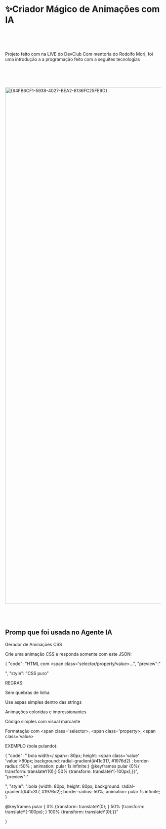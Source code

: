 <h1>✨Criador Mágico de Animações com IA</h1>
<br>
<br>
<br>
<p>Projeto feito com na LIVE do DevClub Com mentoria do Rodolfo Mori, foi uma introdução a a programação feito com a seguites tecnologias </p>
<br>
<div>

</div>
<br>
<br>
<br>
<div>
  <img width="3840" height="1663" alt="{64FB6CF1-5938-4027-BEA2-8136FC25FE9D}" src="https://github.com/user-attachments/assets/07728b05-3642-4159-89e6-4433173ccd43" />
</div>
<br>
<br>
<br>
<div>
  <h2>
    Promp que foi usada no Agente IA
  </h2>
  <p>
    Gerador de Animações CSS

Crie uma animação CSS e responda somente com este JSON:

{ "code": "HTML com <span class='selector/property/value>...</span>", "preview":"<div class='nome'></div>", "style": "CSS puro"

REGRAS:

Sem quebras de linha

Use aspas simples dentro das strings

Animações coloridas e impressionantes

Código simples com visual marcante

Formatação com <span class='selector>, <span class='property>, <span class='value>

EXEMPLO (bola pulando):

{ "code": "<span class='selector'> bola</span> <span class='property'>width</
span>: <span class='value'>80px</span>; <span class='property'>height</span>:
 <span class='value' 'value'>80px</span>; <span class='property'>background</span>:
 <span class='value'>radial-gradient(#41c317, #1976d2)</span> ; <span
 class='property'>border-radius</span> :<span class='value'>50%</span> ; <span class='property'>animation</span>: <span class='value'>pular 1s infinite</span>:}
 <span class='selector'>@keyframes</span> <span class='value'>pular</span>
 {<span class='property'>0%</span>{ <span class='property'>transform</span>:
 <span class='value'>translateY(0)</span>;} <span class='property'>50%</span>
 {<span class='property'>transform</span>: <span 
class='value'>translateY(-100px)</span>;}}",
 "preview":"<div class='bola'></div>",
 "style": ".bola {width: 80px; 
                  height: 80px; 
                  background: radial-gradient(#4fc3f7, #1976d2); 
                  border-radius: 50%; animation: pular 1s infinite; 
} 

 @keyframes pular {
0% {transform: translateY(0); } 
50% {transform: translateY(-100px); } 
100% {transform: translateY(0);}}"

}
  </p>
</div>


